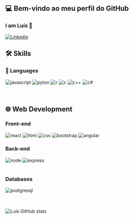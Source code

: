 ## 💻 Bem-vindo ao meu perfil do GitHub
### I am Luís 👋

[![Linkedin](https://img.shields.io/badge/LinkedIn-0077B5?style=for-the-badge&logo=linkedin&logoColor=white)](www.linkedin.com/in/luís-gonçalves-497317222)

## 🛠️ Skills
### 🚀 Languages
<div 
  style="display: inline_block"> <img align="center" alt="javascript" src="https://img.shields.io/badge/JavaScript-F7DF1E?style=for-the-badge&logo=javascript&logoColor=black" />
     <img align="center" alt="pyton" src="https://img.shields.io/badge/Python-14354C?style=for-the-badge&logo=python&logoColor=white" />
       <img align="center" alt="r" src="https://img.shields.io/badge/R-276DC3?style=for-the-badge&logo=r&logoColor=white" />
      <img align="center" alt="c" src="https://img.shields.io/badge/C-00599C?style=for-the-badge&logo=c&logoColor=white" />
      <img align="center" alt="c++" src="https://img.shields.io/badge/C%2B%2B-00599C?style=for-the-badge&logo=c%2B%2B&logoColor=white" />
      <img align="center" alt="c#" src="https://img.shields.io/badge/C%23-239120?style=for-the-badge&logo=c-sharp&logoColor=white" />
</div><br/><br/>

## 🌐 Web Development
### Front-end

<div 
  style="display: inline_block"> <img align="center" alt="react" src="https://img.shields.io/badge/React-20232A?style=for-the-badge&logo=react&logoColor=61DAFB" />
     <img align="center" alt="html" src="https://img.shields.io/badge/HTML-239120?style=for-the-badge&logo=html5&logoColor=white" />
       <img align="center" alt="css" src="https://img.shields.io/badge/CSS-239120?&style=for-the-badge&logo=css3&logoColor=white" />
      <img align="center" alt="bootstrap" src="https://img.shields.io/badge/Bootstrap-563D7C?style=for-the-badge&logo=bootstrap&logoColor=white" />
      <img align="center" alt="angular" src="https://img.shields.io/badge/Angular-DD0031?style=for-the-badge&logo=angular&logoColor=white" />
</div>

### Back-end
<div 
  style="display: inline_block"> <img align="center" alt="node" src="https://img.shields.io/badge/Node.js-43853D?style=for-the-badge&logo=node.js&logoColor=white" />
     <img align="center" alt="express" src="https://img.shields.io/badge/Express.js-404D59?style=for-the-badge" />
</div><br/>

### Databases
<div 
  style="display: inline_block"> <img align="center" alt="postgresql" src="https://img.shields.io/badge/PostgreSQL-316192?style=for-the-badge&logo=postgresql&logoColor=white" />
</div><br/><br/>



![Luís GitHub stats](https://github-readme-stats.vercel.app/api?username=LuisTM195&show_icons=true&theme=radical)




